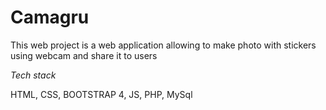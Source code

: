 # Camagru
This web project is a web application allowing to make photo with stickers using webcam and share it to users

*Tech stack*

HTML, CSS, BOOTSTRAP 4, JS, PHP, MySql
